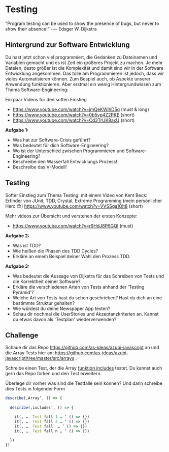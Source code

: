 Testing
=======

“Program testing can be used to show the presence of bugs, but never to show their absence!”
 -― Edsger W. Dijkstra


Hintergrund zur Software Entwicklung
------------------------------------

Du hast jetzt schon viel programmiert, die Gedanken zu Dateinamen und Variablen gemacht und es ist Zeit ein größeres Projekt zu machen. Je mehr Dateien, desto größer ist die Komplexität und damit sind wir in der Software Entwicklung angekommen. Das tolle am Programmieren ist jedoch, dass wir vieles Automatisieren können. Zum Bespiel auch, ob Aspekte unserer Anwendung funktionieren. Aber erstmal ein wenig Hintergrundwissen zum Thema Software-Engineering:  

Ein paar Videos für den soften Einstieg
- https://www.youtube.com/watch?v=jmQeKWIhD5g (must & long)
- https://www.youtube.com/watch?v=0b5vp4Z2PKE (short)
- https://www.youtube.com/watch?v=Cd3TrUK8axU (short)
 
__Aufgabe 1:__
- Was hat zur Software-Crisis geführt?
- Was bedeutet für dich Software-Engineering?
- Wo ist der Unterschied zwischen Programmieren und Software-Engineering?
- Beschreibe den Wasserfall Entwicklungs Prozess!
- Beschreibe das V-Modell! 

Testing
--------

Softer Einstieg zum Thema Testing: mit einem Video von Kent Beck: Erfinder von JUnit, TDD, Crystal, Extreme Programming (mein persönlicher Hero 😊)
https://www.youtube.com/watch?v=VVSSga1Olt8  (short)

Mehr videos zur Übersicht und verstehen der ersten Konzepte:
- https://www.youtube.com/watch?v=r9HdJ8P6GQI (must)

__Aufgabe 2:__
- Was ist TDD?
- Wie heißen die Phasen des TDD Cycles?
- Erkläre an einem Beispiel deiner Wahl den Prozess TDD.

__Aufgabe 3:__
 - Was bedeutet die Aussage von Dijkstra für das Schreiben von Tests und die Korrektheit deiner Software? 
 - Erkläre die verschiedenen Arten von Tests anhand der 'Testing Pyramid'?
 - Welche Art von Tests hast du schon geschrieben? Hast du dich an eine bestimmte Struktur gehalten?
 - Wie würdest du deine Newspaper App testen? 
 - Schau dir nochmal die UserStories und Akzeptanzkriterien an. Kannst du etwas davon als 'Testplan' wiederverwenden?
 

Challenge
----------
Schaue dir das Repo https://github.com/as-ideas/azubi-javascript an und die Array Tests hier an: https://github.com/as-ideas/azubi-javascript/tree/master/src/arrays .
 
Schreibe einen Test, der die Array [funktion includes](https://developer.mozilla.org/en-US/docs/Web/JavaScript/Reference/Global_Objects/Array/includes) testet. Du kannst auch gern das Repo forken und den Test erweitern.
 
Überlege dir vorher was sind die Testfälle sein können? Und dann schreibe dies Tests in folgender Form
 
```js 
describe(‚Array‘, () => {
 
  describe(‚includes‘, () => {

    it(‚ …. Test fall 1 … ‘ () => {})
    it(‚ …. Test fall 2 … ‘ () => {})
    it(‚ …. Test fall  … ‘ () => {})
    it(‚ …. Test fall n … ‘ () => {})

  })
})
```
